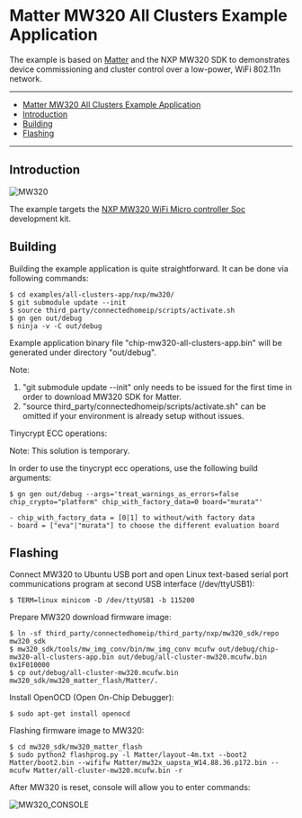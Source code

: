 # Matter MW320 All Clusters Example Application

The example is based on
[Matter](https://github.com/project-chip/connectedhomeip) and the NXP MW320 SDK
to demonstrates device commissioning and cluster control over a low-power, WiFi
802.11n network.

<hr>

-   [Matter MW320 All Clusters Example Application](#matter-mw320-all-clusters-example-application)
-   [Introduction](#introduction)
-   [Building](#building)
-   [Flashing](#flashing)

<hr>

## Introduction

![MW320](../../../platform/nxp/mw320/doc/images/mw320.jpg)

The example targets the
[NXP MW320 WiFi Micro controller Soc](https://www.nxp.com/products/wireless/wi-fi-plus-bluetooth/88mw32x-802-11n-wi-fi-microcontroller-soc:88MW32X)
development kit.

## Building

Building the example application is quite straightforward. It can be done via
following commands:

```
$ cd examples/all-clusters-app/nxp/mw320/
$ git submodule update --init
$ source third_party/connectedhomeip/scripts/activate.sh
$ gn gen out/debug
$ ninja -v -C out/debug
```

Example application binary file "chip-mw320-all-clusters-app.bin" will be
generated under directory "out/debug".

Note:

1. "git submodule update --init" only needs to be issued for the first time in
   order to download MW320 SDK for Matter.
2. "source third_party/connectedhomeip/scripts/activate.sh" can be omitted if
   your environment is already setup without issues.

Tinycrypt ECC operations:

Note: This solution is temporary.

In order to use the tinycrypt ecc operations, use the following build arguments:

```
$ gn gen out/debug --args='treat_warnings_as_errors=false chip_crypto="platform" chip_with_factory_data=0 board="murata"'
```
    - chip_with_factory_data = [0|1] to without/with factory data
    - board = ["eva"|"murata"] to choose the different evaluation board

## Flashing

Connect MW320 to Ubuntu USB port and open Linux text-based serial port
communications program at second USB interface (/dev/ttyUSB1):

```
$ TERM=linux minicom -D /dev/ttyUSB1 -b 115200
```

Prepare MW320 download firmware image:

```
$ ln -sf third_party/connectedhomeip/third_party/nxp/mw320_sdk/repo mw320_sdk
$ mw320_sdk/tools/mw_img_conv/bin/mw_img_conv mcufw out/debug/chip-mw320-all-clusters-app.bin out/debug/all-cluster-mw320.mcufw.bin 0x1F010000
$ cp out/debug/all-cluster-mw320.mcufw.bin mw320_sdk/mw320_matter_flash/Matter/.
```

Install OpenOCD (Open On-Chip Debugger):

```
$ sudo apt-get install openocd
```

Flashing firmware image to MW320:

```
$ cd mw320_sdk/mw320_matter_flash
$ sudo python2 flashprog.py -l Matter/layout-4m.txt --boot2 Matter/boot2.bin --wififw Matter/mw32x_uapsta_W14.88.36.p172.bin --mcufw Matter/all-cluster-mw320.mcufw.bin -r
```

After MW320 is reset, console will allow you to enter commands:

![MW320_CONSOLE](../../../platform/nxp/mw320/doc/images/mw320_console.jpg)
